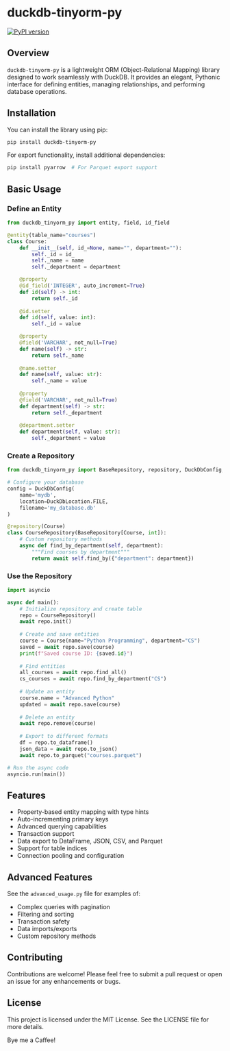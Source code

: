 # duckdb-tinyorm-py

[![PyPI version](https://badge.fury.io/py/duckdb-tinyorm-py.svg)](https://badge.fury.io/py/duckdb-tinyorm-py)

## Overview
`duckdb-tinyorm-py` is a lightweight ORM (Object-Relational Mapping) library designed to work seamlessly with DuckDB. It provides an elegant, Pythonic interface for defining entities, managing relationships, and performing database operations.

## Installation
You can install the library using pip:

```bash
pip install duckdb-tinyorm-py
```

For export functionality, install additional dependencies:

```bash
pip install pyarrow  # For Parquet export support
```

## Basic Usage

### Define an Entity
```python
from duckdb_tinyorm_py import entity, field, id_field

@entity(table_name="courses")
class Course:
    def __init__(self, id_=None, name="", department=""):
        self._id = id_
        self._name = name
        self._department = department

    @property
    @id_field('INTEGER', auto_increment=True)
    def id(self) -> int:
        return self._id
    
    @id.setter
    def id(self, value: int):
        self._id = value

    @property
    @field('VARCHAR', not_null=True)
    def name(self) -> str:
        return self._name
        
    @name.setter
    def name(self, value: str):
        self._name = value
        
    @property
    @field('VARCHAR', not_null=True)
    def department(self) -> str:
        return self._department
    
    @department.setter
    def department(self, value: str):
        self._department = value
```

### Create a Repository
```python
from duckdb_tinyorm_py import BaseRepository, repository, DuckDbConfig, DuckDbLocation

# Configure your database
config = DuckDbConfig(
    name='mydb',
    location=DuckDbLocation.FILE,
    filename='my_database.db'
)

@repository(Course)
class CourseRepository(BaseRepository[Course, int]):
    # Custom repository methods
    async def find_by_department(self, department):
        """Find courses by department"""
        return await self.find_by({"department": department})
```

### Use the Repository
```python
import asyncio

async def main():
    # Initialize repository and create table
    repo = CourseRepository()
    await repo.init()
    
    # Create and save entities
    course = Course(name="Python Programming", department="CS")
    saved = await repo.save(course)
    print(f"Saved course ID: {saved.id}")
    
    # Find entities
    all_courses = await repo.find_all()
    cs_courses = await repo.find_by_department("CS")
    
    # Update an entity
    course.name = "Advanced Python"
    updated = await repo.save(course)
    
    # Delete an entity
    await repo.remove(course)
    
    # Export to different formats
    df = repo.to_dataframe()
    json_data = await repo.to_json()
    await repo.to_parquet("courses.parquet")

# Run the async code
asyncio.run(main())
```

## Features
- Property-based entity mapping with type hints
- Auto-incrementing primary keys
- Advanced querying capabilities
- Transaction support
- Data export to DataFrame, JSON, CSV, and Parquet
- Support for table indices
- Connection pooling and configuration

## Advanced Features
See the `advanced_usage.py` file for examples of:
- Complex queries with pagination
- Filtering and sorting
- Transaction safety 
- Data imports/exports
- Custom repository methods

## Contributing
Contributions are welcome! Please feel free to submit a pull request or open an issue for any enhancements or bugs.

## License
This project is licensed under the MIT License. See the LICENSE file for more details.


Bye me a Caffee!